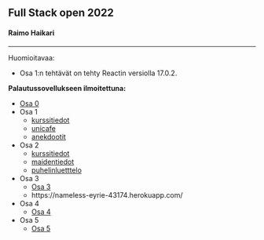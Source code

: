 ## Full Stack open 2022
#### Raimo Haikari

---

Huomioitavaa:

- Osa 1:n tehtävät on tehty Reactin versiolla 17.0.2.

<strong>Palautussovellukseen ilmoitettuna:</strong>

<ul>
	<li><a href="./osa0">Osa 0</a></li>
	<li>Osa 1
        <ul>
            <li><a href="./osa1/kurssitiedot">kurssitiedot</a></li>
            <li><a href="./osa1/unicafe">unicafe</a></li>
            <li><a href="./osa1/anekdootit">anekdootit</a></li>
        </ul>
	</li>
	<li>Osa 2
        <ul>
            <li><a href="./osa2/kurssitiedot">kurssitiedot</a></li>
            <li><a href="./osa2/maidentiedot">maidentiedot</a></li>
            <li><a href="./osa2/puhelinluettelo">puhelinluetttelo</a></li>
        </ul>
	</li>
    <li>Osa 3
        <ul>
            <li><a href="./osa3">Osa 3</a></li>
            <li>https://nameless-eyrie-43174.herokuapp.com/</li>
        </ul>
    </li>
    <li>Osa 4
        <ul>
            <li><a href="./osa4">Osa 4</a></li>
        </ul>
    </li>
    <li>Osa 5
        <ul>
            <li><a href="./osa5">Osa 5</a></li>
        </ul>
    </li>
</ul>




